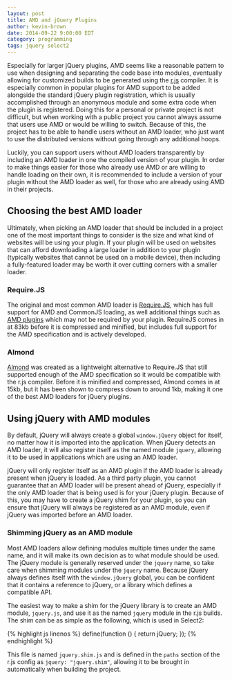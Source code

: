```yaml
---
layout: post
title: AMD and jQuery Plugins
author: kevin-brown
date: 2014-09-22 9:00:00 EDT
category: programming
tags: jquery select2
---
```


Especially for larger jQuery plugins, AMD seems like a reasonable pattern to use
when designing and separating the code base into modules, eventually allowing
for customized builds to be generated using the [r.js][rjs] compiler.  It is
especially common in popular plugins for AMD support to be added alongside the
standard jQuery plugin registration, which is usually accomplished through an
anonymous module and some extra code when the plugin is registered.  Doing this
for a personal or private project is not difficult, but when working with a
public project you cannot always assume that users use AMD or would be willing
to switch.  Because of this, the project has to be able to handle users without
an AMD loader, who just want to use the distributed versions without going
through any additional hoops.

Luckily, you can support users without AMD loaders transparently by including an
AMD loader in one the compiled version of your plugin.  In order to make things
easier for those who already use AMD or are willing to handle loading on their
own, it is recommended to include a version of your plugin without the AMD
loader as well, for those who are already using AMD in their projects.

## Choosing the best AMD loader

Ultimately, when picking an AMD loader that should be included in a project one
of the most important things to consider is the size and what kind of websites
will be using your plugin.  If your plugin will be used on websites that can
afford downloading a large loader in addition to your plugin (typically websites
that cannot be used on a mobile device), then including a fully-featured loader
may be worth it over cutting corners with a smaller loader.

### Require.JS

The original and most common AMD loader is [Require.JS][require-js], which has
full support for AMD and CommonJS loading, as well additional things such as
[AMD plugins][amd-plugins] which may not be required by your plugin.  RequireJS
comes in at 83kb before it is compressed and minified, but includes full support
for the AMD specification and is actively developed.

### Almond

[Almond][almond] was created as a lightweight alternative to Require.JS that
still supported enough of the AMD specification so it would be compatible with
the r.js compiler.  Before it is minified and compressed, Almond comes in at
15kb, but it has been shown to compress down to around 1kb, making it one of the
best AMD loaders for jQuery plugins.

## Using jQuery with AMD modules

By default, jQuery will always create a global `window.jQuery` object for
itself, no matter how it is imported into the application.  When jQuery detects
an AMD loader, it will also register itself as the named module `jquery`,
allowing it to be used in applications which are using an AMD loader.

jQuery will only register itself as an AMD plugin if the AMD loader is already
present when jQuery is loaded.  As a third party plugin, you cannot guarantee
that an AMD loader will be present ahead of jQuery, especially if the only AMD
loader that is being used is for your jQuery plugin. Because of this, you may
have to create a jQuery shim for your plugin, so you can ensure that jQuery will
always be registered as an AMD module, even if jQuery was imported before an AMD
loader.

### Shimming jQuery as an AMD module

Most AMD loaders allow defining modules multiple times under the same name, and
it will make its own decision as to what module should be used. The jQuery
module is generally reserved under the `jquery` name, so take care when shimming
modules under the `jquery` name. Because jQuery always defines itself with the
`window.jQuery` global, you can be confident that it contains a reference to
jQuery, or a library which defines a compatible API.

The easiest way to make a shim for the jQuery library is to create an AMD
module, `jquery.js`, and use it as the named `jquery` module in the r.js builds.
The shim can be as simple as the following, which is used in Select2:

{% highlight js linenos %}
define(function () {
    return jQuery;
});
{% endhighlight %}

This file is named `jquery.shim.js` and is defined in the `paths` section of the
r.js config as `jquery: "jquery.shim"`, allowing it to be brought in
automatically when building the project.

[almond]: https://github.com/jrburke/almond
[amd-plugins]: https://github.com/amdjs/amdjs-api/blob/master/LoaderPlugins.md
[require-js]: http://requirejs.org/
[rjs]: https://github.com/jrburke/r.js/
